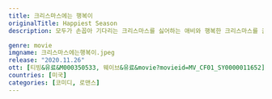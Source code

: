 ```yaml
---
title: 크리스마스에는 행복이
originalTitle: Happiest Season
description: 모두가 손꼽아 기다리는 크리스마스를 싫어하는 애비와 행복한 크리스마스를 꿈꾸는 하퍼. 애비에게 즐거운 크리스마스 추억을 선물하고 싶은 하퍼는 자신의 집에 애비를 초대해 가족들과 함께 5일 동안 연휴를 보낼 것을 제안한다. 한편,하퍼 역시 애비를 위해 단 하나뿐인 선물을 준비하지만 하퍼의 가족들로 인해 애비의 계획은 계속 틀어지기만 하는데… 과연 두 사람은 서로에게 가장 특별한 크리스마스를 선물할 수 있을까? 올겨울, 가장 행복한 크리스마스가 찾아옵니다!

genre: movie
imgname: 크리스마스에는행복이.jpeg
release: "2020.11.26"
ott: [티빙&유료&M000350533, 웨이브&유료&movie?movieid=MV_CF01_SY0000011652]
countries: [미국]
categories: [코미디, 로맨스]
---
```

